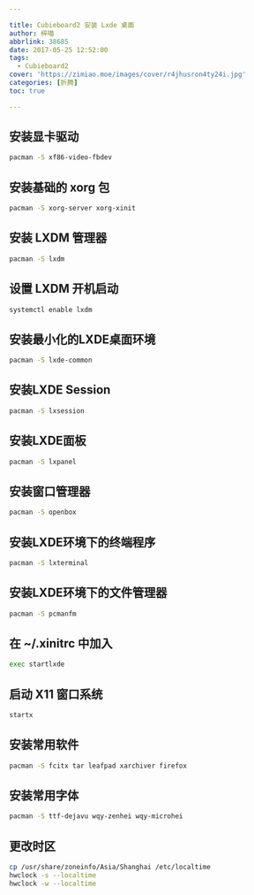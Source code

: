 ```yaml
---

title: Cubieboard2 安装 Lxde 桌面
author: 梓喵
abbrlink: 38685
date: 2017-05-25 12:52:00
tags:
  - Cubieboard2
cover: 'https://zimiao.moe/images/cover/r4jhusron4ty24i.jpg'
categories: [折腾]
toc: true

---
```


## 安装显卡驱动

```bash
pacman -S xf86-video-fbdev
```

## 安装基础的 xorg 包

```bash
pacman -S xorg-server xorg-xinit
```

## 安装 LXDM 管理器

```bash
pacman -S lxdm
```

## 设置 LXDM 开机启动

```bash
systemctl enable lxdm
```

## 安装最小化的LXDE桌面环境

```bash
pacman -S lxde-common
```

## 安装LXDE Session

```bash
pacman -S lxsession
```

## 安装LXDE面板

```bash
pacman -S lxpanel
```

## 安装窗口管理器

```bash
pacman -S openbox
```

## 安装LXDE环境下的终端程序

```bash
pacman -S lxterminal
```

## 安装LXDE环境下的文件管理器

```bash
pacman -S pcmanfm
```

## 在 ~/.xinitrc 中加入

```bash
exec startlxde
```

## 启动 X11 窗口系统

```bash
startx
```

## 安装常用软件

```bash
pacman -S fcitx tar leafpad xarchiver firefox
```

## 安装常用字体

```bash
pacman -S ttf-dejavu wqy-zenhei wqy-microhei
```

## 更改时区

```bash
cp /usr/share/zoneinfo/Asia/Shanghai /etc/localtime
hwclock -s --localtime
hwclock -w --localtime
```
